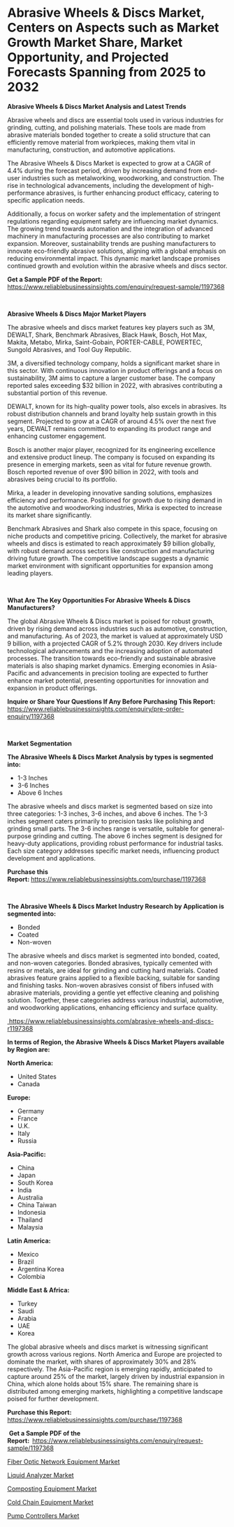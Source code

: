 <p><h1>Abrasive Wheels & Discs Market, Centers on Aspects such as Market Growth Market Share, Market Opportunity, and Projected Forecasts Spanning from 2025 to 2032</h1></p><p><strong>Abrasive Wheels & Discs Market Analysis and Latest Trends</strong></p>
<p><p>Abrasive wheels and discs are essential tools used in various industries for grinding, cutting, and polishing materials. These tools are made from abrasive materials bonded together to create a solid structure that can efficiently remove material from workpieces, making them vital in manufacturing, construction, and automotive applications. </p><p>The Abrasive Wheels & Discs Market is expected to grow at a CAGR of 4.4% during the forecast period, driven by increasing demand from end-user industries such as metalworking, woodworking, and construction. The rise in technological advancements, including the development of high-performance abrasives, is further enhancing product efficacy, catering to specific application needs.</p><p>Additionally, a focus on worker safety and the implementation of stringent regulations regarding equipment safety are influencing market dynamics. The growing trend towards automation and the integration of advanced machinery in manufacturing processes are also contributing to market expansion. Moreover, sustainability trends are pushing manufacturers to innovate eco-friendly abrasive solutions, aligning with a global emphasis on reducing environmental impact. This dynamic market landscape promises continued growth and evolution within the abrasive wheels and discs sector.</p></p>
<p><strong>Get a Sample PDF of the Report:&nbsp;</strong> <a href="https://www.reliablebusinessinsights.com/enquiry/request-sample/1197368?utm_campaign=57&utm_medium=2&utm_source=Github&utm_content=ia&utm_term=19022025&utm_id=abrasive-wheels-discs">https://www.reliablebusinessinsights.com/enquiry/request-sample/1197368</a></p>
<p>&nbsp;</p>
<p><strong>Abrasive Wheels & Discs Major Market Players</strong></p>
<p><p>The abrasive wheels and discs market features key players such as 3M, DEWALT, Shark, Benchmark Abrasives, Black Hawk, Bosch, Hot Max, Makita, Metabo, Mirka, Saint-Gobain, PORTER-CABLE, POWERTEC, Sungold Abrasives, and Tool Guy Republic. </p><p>3M, a diversified technology company, holds a significant market share in this sector. With continuous innovation in product offerings and a focus on sustainability, 3M aims to capture a larger customer base. The company reported sales exceeding $32 billion in 2022, with abrasives contributing a substantial portion of this revenue.</p><p>DEWALT, known for its high-quality power tools, also excels in abrasives. Its robust distribution channels and brand loyalty help sustain growth in this segment. Projected to grow at a CAGR of around 4.5% over the next five years, DEWALT remains committed to expanding its product range and enhancing customer engagement.</p><p>Bosch is another major player, recognized for its engineering excellence and extensive product lineup. The company is focused on expanding its presence in emerging markets, seen as vital for future revenue growth. Bosch reported revenue of over $90 billion in 2022, with tools and abrasives being crucial to its portfolio.</p><p>Mirka, a leader in developing innovative sanding solutions, emphasizes efficiency and performance. Positioned for growth due to rising demand in the automotive and woodworking industries, Mirka is expected to increase its market share significantly.</p><p>Benchmark Abrasives and Shark also compete in this space, focusing on niche products and competitive pricing. Collectively, the market for abrasive wheels and discs is estimated to reach approximately $9 billion globally, with robust demand across sectors like construction and manufacturing driving future growth. The competitive landscape suggests a dynamic market environment with significant opportunities for expansion among leading players.</p></p>
<p>&nbsp;</p>
<p><strong>What Are The Key Opportunities For Abrasive Wheels & Discs Manufacturers?</strong></p>
<p><p>The global Abrasive Wheels & Discs market is poised for robust growth, driven by rising demand across industries such as automotive, construction, and manufacturing. As of 2023, the market is valued at approximately USD 9 billion, with a projected CAGR of 5.2% through 2030. Key drivers include technological advancements and the increasing adoption of automated processes. The transition towards eco-friendly and sustainable abrasive materials is also shaping market dynamics. Emerging economies in Asia-Pacific and advancements in precision tooling are expected to further enhance market potential, presenting opportunities for innovation and expansion in product offerings.</p></p>
<p><strong>Inquire or Share Your Questions If Any Before Purchasing This Report:</strong> <a href="https://www.reliablebusinessinsights.com/enquiry/pre-order-enquiry/1197368?utm_campaign=57&utm_medium=2&utm_source=Github&utm_content=ia&utm_term=19022025&utm_id=abrasive-wheels-discs">https://www.reliablebusinessinsights.com/enquiry/pre-order-enquiry/1197368</a></p>
<p>&nbsp;</p>
<p><strong>Market Segmentation</strong></p>
<p><strong>The Abrasive Wheels & Discs Market Analysis by types is segmented into:</strong></p>
<p><ul><li>1-3 Inches</li><li>3-6 Inches</li><li>Above 6 Inches</li></ul></p>
<p><p>The abrasive wheels and discs market is segmented based on size into three categories: 1-3 inches, 3-6 inches, and above 6 inches. The 1-3 inches segment caters primarily to precision tasks like polishing and grinding small parts. The 3-6 inches range is versatile, suitable for general-purpose grinding and cutting. The above 6 inches segment is designed for heavy-duty applications, providing robust performance for industrial tasks. Each size category addresses specific market needs, influencing product development and applications.</p></p>
<p><strong>Purchase this Report:&nbsp;</strong><a href="https://www.reliablebusinessinsights.com/purchase/1197368?utm_campaign=57&utm_medium=2&utm_source=Github&utm_content=ia&utm_term=19022025&utm_id=abrasive-wheels-discs">https://www.reliablebusinessinsights.com/purchase/1197368</a></p>
<p>&nbsp;</p>
<p><strong>The Abrasive Wheels & Discs Market Industry Research by Application is segmented into:</strong></p>
<p><ul><li>Bonded</li><li>Coated</li><li>Non-woven</li></ul></p>
<p><p>The abrasive wheels and discs market is segmented into bonded, coated, and non-woven categories. Bonded abrasives, typically cemented with resins or metals, are ideal for grinding and cutting hard materials. Coated abrasives feature grains applied to a flexible backing, suitable for sanding and finishing tasks. Non-woven abrasives consist of fibers infused with abrasive materials, providing a gentle yet effective cleaning and polishing solution. Together, these categories address various industrial, automotive, and woodworking applications, enhancing efficiency and surface quality.</p></p>
<p><a href="https://www.reliablebusinessinsights.com/abrasive-wheels-and-discs-r1197368?utm_campaign=57&utm_medium=2&utm_source=Github&utm_content=ia&utm_term=19022025&utm_id=abrasive-wheels-discs">&nbsp;https://www.reliablebusinessinsights.com/abrasive-wheels-and-discs-r1197368</a></p>
<p><strong>In terms of Region, the Abrasive Wheels & Discs Market Players available by Region are:</strong></p>
<p>
    <p> <strong> North America: </strong>
        <ul>
            <li>United States</li>
            <li>Canada</li>
        </ul>
        </p> 
    <p> <strong> Europe: </strong>
        <ul>
            <li>Germany</li>
            <li>France</li>
            <li>U.K.</li>
            <li>Italy</li>
            <li>Russia</li>
        </ul>
        </p> 
    <p> <strong> Asia-Pacific: </strong>
        <ul>
            <li>China</li>
            <li>Japan</li>
            <li>South Korea</li>
            <li>India</li>
            <li>Australia</li>
            <li>China Taiwan</li>
            <li>Indonesia</li>
            <li>Thailand</li>
            <li>Malaysia</li>
        </ul>
        </p> 
    <p> <strong> Latin America: </strong>
        <ul>
            <li>Mexico</li>
            <li>Brazil</li>
            <li>Argentina Korea</li>
            <li>Colombia</li>
        </ul>
        </p> 
    <p> <strong> Middle East & Africa: </strong>
        <ul>
            <li>Turkey</li>
            <li>Saudi</li>
            <li>Arabia</li>
            <li>UAE</li>
            <li>Korea</li>
        </ul>
    </p>
    </p>
<p><p>The global abrasive wheels and discs market is witnessing significant growth across various regions. North America and Europe are projected to dominate the market, with shares of approximately 30% and 28% respectively. The Asia-Pacific region is emerging rapidly, anticipated to capture around 25% of the market, largely driven by industrial expansion in China, which alone holds about 15% share. The remaining share is distributed among emerging markets, highlighting a competitive landscape poised for further development.</p></p>
<p><strong>Purchase this Report: </strong><a href="https://www.reliablebusinessinsights.com/purchase/1197368?utm_campaign=57&utm_medium=2&utm_source=Github&utm_content=ia&utm_term=19022025&utm_id=abrasive-wheels-discs">https://www.reliablebusinessinsights.com/purchase/1197368</a></p>
<p>&nbsp;<strong>Get a Sample PDF of the Report:&nbsp;&nbsp;</strong><a href="https://www.reliablebusinessinsights.com/enquiry/request-sample/1197368?utm_campaign=57&utm_medium=2&utm_source=Github&utm_content=ia&utm_term=19022025&utm_id=abrasive-wheels-discs">https://www.reliablebusinessinsights.com/enquiry/request-sample/1197368</a></p>
<p><strong></strong></p>
<p><p><a href="https://github.com/vengatsabibu/Market-Research-Report-List-1/blob/main/fiber-optic-network-equipment-market.md?utm_campaign=57&utm_medium=2&utm_source=Github&utm_content=ia&utm_term=19022025&utm_id=abrasive-wheels-discs">Fiber Optic Network Equipment Market</a></p><p><a href="https://github.com/rianttegang/Market-Research-Report-List-1/blob/main/liquid-analyzer-market.md?utm_campaign=57&utm_medium=2&utm_source=Github&utm_content=ia&utm_term=19022025&utm_id=abrasive-wheels-discs">Liquid Analyzer Market</a></p><p><a href="https://github.com/doljanzwald/Market-Research-Report-List-1/blob/main/composting-equipment-market.md?utm_campaign=57&utm_medium=2&utm_source=Github&utm_content=ia&utm_term=19022025&utm_id=abrasive-wheels-discs">Composting Equipment Market</a></p><p><a href="https://github.com/aqharimbugua3/Market-Research-Report-List-1/blob/main/cold-chain-equipment-market.md?utm_campaign=57&utm_medium=2&utm_source=Github&utm_content=ia&utm_term=19022025&utm_id=abrasive-wheels-discs">Cold Chain Equipment Market</a></p><p><a href="https://github.com/sefathlehki/Market-Research-Report-List-1/blob/main/pump-controllers-market.md?utm_campaign=57&utm_medium=2&utm_source=Github&utm_content=ia&utm_term=19022025&utm_id=abrasive-wheels-discs">Pump Controllers Market</a></p></p>